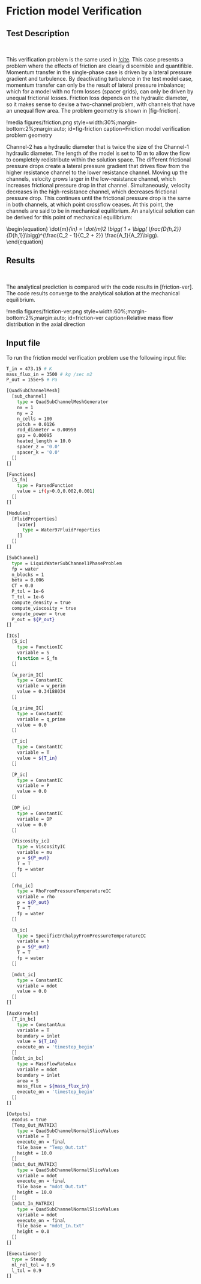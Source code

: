 
# Friction model Verification

## Test Description

&nbsp;

This verification problem is the same used in [!cite](CTF-Verification). This case presents a problem where the effects of friction are clearly discernible and quantifible. Momentum transfer in the single-phase case is driven by a lateral pressure gradient and turbulence. By deactivating turbulence in the test model case, momentum transfer can only be the result of lateral pressure imbalance; which for a model with no form losses (spacer grids), can only be driven by unequal frictional losses. Friction loss depends on the hydraulic diameter, so it makes sense to devise a two-channel problem, with channels that have an unequal flow area. The problem geometry is shown in [fig-friction].

!media figures/friction.png
    style=width:30%;margin-bottom:2%;margin:auto;
    id=fig-friction
    caption=Friction model verification problem geometry

Channel-2 has a hydraulic diameter that is twice the size of the Channel-1 hydraulic diameter. The length of the model is set to 10 m to allow the flow to completely redistribute within the solution space. The different frictional pressure drops create a lateral pressure gradient that drives flow from the higher resistance channel to the lower resistance channel. Moving up the channels, velocity grows larger in the low-resistance channel, which increases frictional pressure drop in that channel. Simultaneously, velocity decreases in the high-resistance channel, which decreases frictional pressure drop. This continues until the frictional pressure drop is the same in both channels, at which point crossflow ceases. At this point, the channels are said to be in mechanical equilibrium. An analytical solution can be derived for this point of mechanical equilibrium:

\begin{equation}
\dot{m}_{in} = \dot{m}_2 \bigg( 1 + \bigg(  \frac{D_{h,2}}{D_{h,1}}\bigg)^{\frac{C_2 - 1}{C_2 + 2}} \frac{A_1}{A_2}\bigg).
\end{equation}

## Results

&nbsp;

The analytical prediction is compared with the code results in [friction-ver]. The code results converge to the analytical solution at the mechanical equilibrium.

!media figures/friction-ver.png
    style=width:60%;margin-bottom:2%;margin:auto;
    id=friction-ver
    caption=Relative mass flow distribution in the axial direction

## Input file

To run the friction model verification problem use the following input file:

```bash
T_in = 473.15 # K
mass_flux_in = 3500 # kg /sec m2
P_out = 155e+5 # Pa

[QuadSubChannelMesh]
  [sub_channel]
    type = QuadSubChannelMeshGenerator
    nx = 1
    ny = 2
    n_cells = 100
    pitch = 0.0126
    rod_diameter = 0.00950
    gap = 0.00095
    heated_length = 10.0
    spacer_z = '0.0'
    spacer_k = '0.0'
  []
[]

[Functions]
  [S_fn]
    type = ParsedFunction
    value = if(y>0.0,0.002,0.001)
  []
[]

[Modules]
  [FluidProperties]
    [water]
      type = Water97FluidProperties
    []
  []
[]

[SubChannel]
  type = LiquidWaterSubChannel1PhaseProblem
  fp = water
  n_blocks = 1
  beta = 0.006
  CT = 0.0
  P_tol = 1e-6
  T_tol = 1e-6
  compute_density = true
  compute_viscosity = true
  compute_power = true
  P_out = ${P_out}
[]

[ICs]
  [S_ic]
    type = FunctionIC
    variable = S
    function = S_fn
  []

  [w_perim_IC]
    type = ConstantIC
    variable = w_perim
    value = 0.34188034
  []

  [q_prime_IC]
    type = ConstantIC
    variable = q_prime
    value = 0.0
  []

  [T_ic]
    type = ConstantIC
    variable = T
    value = ${T_in}
  []

  [P_ic]
    type = ConstantIC
    variable = P
    value = 0.0
  []

  [DP_ic]
    type = ConstantIC
    variable = DP
    value = 0.0
  []

  [Viscosity_ic]
    type = ViscosityIC
    variable = mu
    p = ${P_out}
    T = T
    fp = water
  []

  [rho_ic]
    type = RhoFromPressureTemperatureIC
    variable = rho
    p = ${P_out}
    T = T
    fp = water
  []

  [h_ic]
    type = SpecificEnthalpyFromPressureTemperatureIC
    variable = h
    p = ${P_out}
    T = T
    fp = water
  []

  [mdot_ic]
    type = ConstantIC
    variable = mdot
    value = 0.0
  []
[]

[AuxKernels]
  [T_in_bc]
    type = ConstantAux
    variable = T
    boundary = inlet
    value = ${T_in}
    execute_on = 'timestep_begin'
  []
  [mdot_in_bc]
    type = MassFlowRateAux
    variable = mdot
    boundary = inlet
    area = S
    mass_flux = ${mass_flux_in}
    execute_on = 'timestep_begin'
  []
[]

[Outputs]
  exodus = true
  [Temp_Out_MATRIX]
    type = QuadSubChannelNormalSliceValues
    variable = T
    execute_on = final
    file_base = "Temp_Out.txt"
    height = 10.0
  []
  [mdot_Out_MATRIX]
    type = QuadSubChannelNormalSliceValues
    variable = mdot
    execute_on = final
    file_base = "mdot_Out.txt"
    height = 10.0
  []
  [mdot_In_MATRIX]
    type = QuadSubChannelNormalSliceValues
    variable = mdot
    execute_on = final
    file_base = "mdot_In.txt"
    height = 0.0
  []
[]

[Executioner]
  type = Steady
  nl_rel_tol = 0.9
  l_tol = 0.9
[]

```
